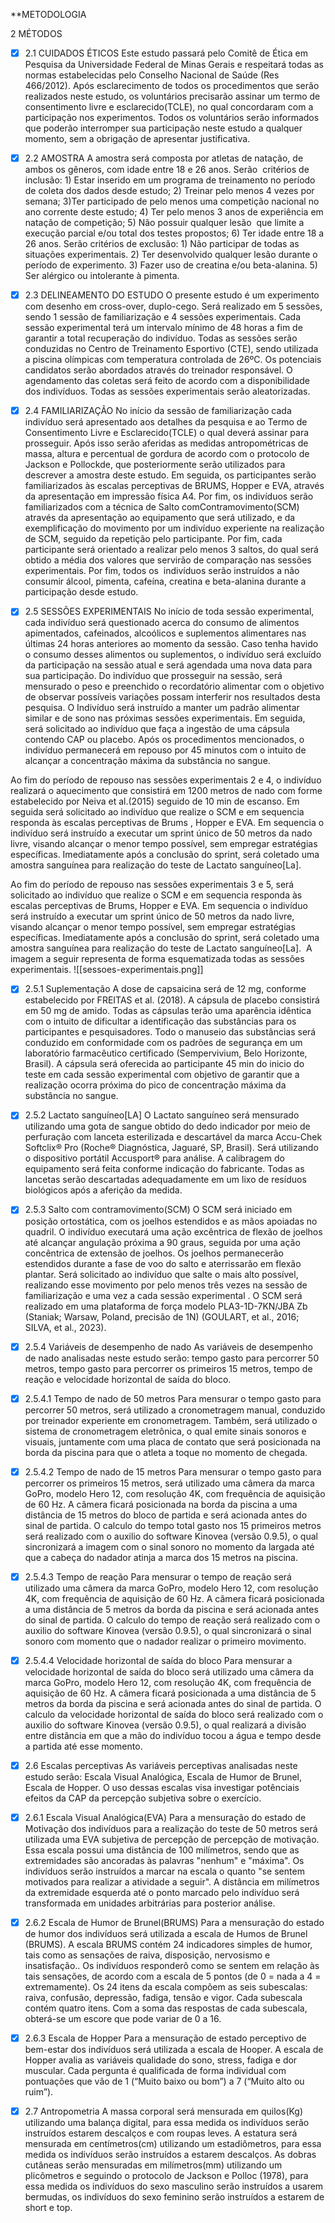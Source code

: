 **METODOLOGIA

2 MÉTODOS

- [x] 2.1 CUIDADOS ÉTICOS
Este estudo passará pelo Comitê de Ética em Pesquisa da Universidade Federal de Minas Gerais e respeitará todas as normas estabelecidas pelo Conselho Nacional de Saúde (Res 466/2012). Após esclarecimento de todos os procedimentos que serão realizados neste estudo, os voluntários precisarão assinar um termo de consentimento livre e esclarecido(TCLE), no qual concordaram com a participação nos experimentos. Todos os voluntários serão informados que poderão interromper  sua participação neste estudo a qualquer momento, sem a obrigação de apresentar justificativa.

- [x] 2.2 AMOSTRA
A amostra será composta por atletas de natação, de ambos os gêneros, com idade entre 18 e 26 anos. Serão  critérios de inclusão: 1) Estar inserido em um programa de treinamento no período de coleta dos dados desde estudo; 2) Treinar pelo menos 4 vezes por semana; 3)Ter participado de pelo menos uma competição nacional no ano corrente deste estudo; 4) Ter pelo menos 3 anos de experiência em natação de competição; 5) Não possuir qualquer lesão  que limite a execução parcial e/ou total dos testes propostos; 6) Ter idade entre 18 a 26 anos. Serão critérios de exclusão: 1) Não participar de todas as situações experimentais. 2) Ter desenvolvido qualquer lesão durante o período de experimento. 3) Fazer uso de creatina e/ou beta-alanina. 5) Ser alérgico ou intolerante à pimenta. 

- [x] 2.3 DELINEAMENTO DO ESTUDO
O presente estudo é um experimento com desenho em cross-over, duplo-cego. Será realizado em 5 sessões, sendo 1 sessão de familiarização e 4 sessões experimentais. Cada sessão experimental terá um intervalo mínimo de 48 horas a fim de garantir a total recuperação do indivíduo. Todas as sessões serão conduzidas no Centro de Treinamento Esportivo (CTE), sendo utilizada a piscina olímpicas com temperatura controlada de 26ºC. Os potenciais candidatos serão abordados através do treinador responsável. O agendamento das coletas será feito de acordo com a disponibilidade dos indivíduos. Todas as sessões experimentais serão aleatorizadas.


- [x] 2.4 FAMILIARIZAÇÃO
No início da sessão de familiarização cada indivíduo será apresentado aos detalhes da pesquisa e ao Termo de Consentimento Livre e Esclarecido(TCLE) o qual deverá assinar para prosseguir. Após isso serão aferidas as medidas antropométricas de massa, altura e percentual de gordura de acordo com o protocolo de Jackson e Pollockde, que posteriormente serão utilizados para descrever a amostra deste estudo. Em seguida, os participantes serão familiarizados  às escalas perceptivas de BRUMS, Hopper e EVA, através da apresentação em impressão física A4. Por fim, os indivíduos serão familiarizados com a técnica de Salto comContramovimento(SCM) através da apresentação ao equipamento que será utilizado, e da exemplificação do movimento por um indivíduo experiente na realização de SCM, seguido da repetição pelo participante. Por fim, cada participante será orientado a realizar pelo menos 3 saltos, do qual será obtido a média dos valores que servirão de comparação nas sessões  experimentais. Por fim, todos os  indivíduos serão instruídos a não consumir álcool, pimenta, cafeína, creatina e beta-alanina durante a participação desde estudo.



- [x] 2.5 SESSÕES EXPERIMENTAIS
No início de toda sessão experimental, cada indivíduo será questionado acerca do consumo de alimentos apimentados, cafeinados, alcoólicos e suplementos alimentares nas últimas 24 horas anteriores ao momento da sessão. Caso tenha havido o consumo desses alimentos ou suplementos, o indivíduo será excluído da participação na sessão atual e será agendada uma nova data para sua participação. Do indivíduo que prosseguir na sessão, será mensurado o peso e preenchido o recordatório alimentar com o objetivo de observar possíveis variações possam interferir nos resultados desta pesquisa. O Indivíduo será instruído a manter um padrão alimentar similar e de sono nas próximas sessões experimentais. Em seguida, será solicitado ao indivíduo que faça a ingestão de uma cápsula contendo CAP ou placebo. Após os procedimentos mencionados, o indivíduo permanecerá em repouso por 45 minutos com o intuito de alcançar a concentração máxima da substância no sangue. 

Ao fim do período de repouso nas sessões experimentais 2 e 4, o indivíduo realizará o aquecimento que consistirá em 1200 metros de nado com forme estabelecido por Neiva et al.(2015) seguido de 10 min de escanso. Em seguida será solicitado ao indivíduo que realize o SCM e em sequencia responda às escalas perceptivas de Brums , Hopper e EVA. Em sequencia o indivíduo será instruído a executar um sprint único de 50 metros da nado livre, visando alcançar o menor tempo possível, sem empregar estratégias específicas. Imediatamente após a conclusão do sprint, será coletado uma amostra sanguínea para realização do teste de Lactato sanguíneo[La]. 

Ao fim do período de repouso nas sessões experimentais 3 e 5, será solicitado ao indivíduo que realize o SCM e em sequencia responda às escalas perceptivas de Brums, Hopper e EVA. Em sequencia o indivíduo será instruído a executar um sprint único de 50 metros da nado livre, visando alcançar o menor tempo possível, sem empregar estratégias específicas. Imediatamente após a conclusão do sprint, será coletado uma amostra sanguínea para realização do teste de Lactato sanguíneo[La].  A imagem a seguir representa de forma esquematizada todas as sessões experimentais.
![[sessoes-experimentais.png]]

  

- [x] 2.5.1 Suplementação
A dose de capsaicina será de 12 mg, conforme estabelecido por FREITAS et al. (2018). A cápsula de placebo consistirá em 50 mg de amido. Todas as cápsulas terão uma aparência idêntica com o intuito de dificultar a identificação das substâncias para os participantes e pesquisadores. Todo o manuseio das substâncias será conduzido em conformidade com os padrões de segurança em um laboratório farmacêutico certificado (Sempervivium, Belo Horizonte, Brasil). A cápsula será oferecida ao participante 45 min do inicio do teste em cada sessão experimental com objetivo de garantir que a realização ocorra próxima do pico de concentração máxima da substância no sangue. 

  

- [x] 2.5.2 Lactato sanguíneo[LA]
O Lactato sanguíneo será mensurado utilizando uma gota de sangue obtido do dedo indicador por meio de perfuração com lanceta esterilizada e descartável da marca Accu-Chek Softclix® Pro (Roche® Diagnóstica, Jaguaré, SP, Brasil). Será utilizando o dispositivo portátil Accusport® para análise. A calibragem do equipamento será feita conforme indicação do fabricante. Todas as lancetas serão descartadas adequadamente em um lixo de resíduos biológicos após a aferição da medida.

  

- [x] 2.5.3 Salto com contramovimento(SCM)
O SCM será iniciado em posição ortostática, com os joelhos estendidos e as mãos apoiadas no quadril. O indivíduo executará uma ação excêntrica de flexão de joelhos até alcançar angulação próxima a 90 graus, seguida por uma ação concêntrica de extensão de joelhos. Os joelhos permanecerão estendidos durante a fase de voo do salto e aterrissarão em flexão plantar. Será solicitado ao indivíduo que salte o mais alto possível, realizando esse movimento por pelo menos três vezes na sessão de familiarização e uma vez a cada sessão experimental . O SCM será realizado em uma plataforma de força modelo PLA3-1D-7KN/JBA Zb (Staniak; Warsaw, Poland, precisão de 1N) (GOULART, et al., 2016; SILVA, et al., 2023).

- [x] 2.5.4 Variáveis de desempenho de nado
As variáveis de desempenho de nado analisadas neste estudo serão: tempo gasto para percorrer 50 metros, tempo gasto para percorrer os primeiros 15 metros, tempo de reação e velocidade horizontal de saída do bloco.

- [x] 2.5.4.1 Tempo de nado de 50 metros
Para mensurar o tempo gasto para percorrer 50 metros, será utilizado a cronometragem manual, conduzido por treinador experiente em cronometragem. Também, será utilizado o sistema de cronometragem eletrônica, o qual emite sinais sonoros e visuais, juntamente com uma placa de contato que será posicionada na borda da piscina para que o atleta a toque no momento de chegada.

- [x] 2.5.4.2 Tempo de nado de 15 metros
Para mensurar o tempo gasto para percorrer os primeiros 15 metros, será utilizado uma câmera da marca GoPro, modelo Hero 12, com resolução 4K, com frequência de aquisição de 60 Hz. A câmera ficará posicionada na borda da piscina a uma distância de 15 metros do bloco de partida e será acionada antes do sinal de partida. O calculo do tempo total gasto nos 15 primeiros metros será realizado com o auxilio do software Kinovea (versão 0.9.5), o qual sincronizará a imagem com o sinal sonoro no momento da largada até que a cabeça do nadador atinja a marca dos 15 metros na piscina.

- [x] 2.5.4.3 Tempo de reação 
Para mensurar o tempo de reação será utilizado uma câmera da marca GoPro, modelo Hero 12, com resolução 4K, com frequência de aquisição de 60 Hz. A câmera ficará posicionada a uma distância de 5 metros da borda da piscina e será acionada antes do sinal de partida. O calculo do tempo de reação será realizado com o auxilio do software Kinovea (versão 0.9.5), o qual sincronizará o sinal sonoro com momento que o nadador realizar o primeiro movimento.

- [x] 2.5.4.4 Velocidade horizontal de saída do bloco 
Para mensurar a velocidade horizontal de saída do bloco será utilizado uma câmera da marca GoPro, modelo Hero 12, com resolução 4K, com frequência de aquisição de 60 Hz. A câmera ficará posicionada a uma distância de 5 metros da borda da piscina e será acionada antes do sinal de partida. O calculo da velocidade horizontal de saída do bloco será realizado com o auxilio do software Kinovea (versão 0.9.5), o qual realizará a divisão entre distância em que a mão do indivíduo tocou a água e tempo desde a partida até esse momento.

- [x] 2.6 Escalas perceptivas
As variáveis perceptivas analisadas neste estudo serão: Escala Visual Analógica,  Escala de Humor de Brunel, Escala de Hopper. O uso dessas escalas visa investigar potênciais efeitos da CAP da percepção subjetiva sobre o exercício.

- [x] 2.6.1 Escala Visual Analógica(EVA)
Para a mensuração do estado de Motivação dos indivíduos para a realização do teste de 50 metros será utilizada uma EVA subjetiva de percepção de percepção de motivação. Essa escala possui uma distância de 100 milímetros, sendo que as extremidades são ancoradas às palavras "nenhum" e "máxima". Os indivíduos serão instruídos a marcar na escala o quanto "se sentem motivados para realizar a atividade a seguir". A distância em milímetros da extremidade esquerda até o ponto marcado pelo indivíduo será transformada em unidades arbitrárias para posterior análise.

- [x] 2.6.2 Escala de Humor de Brunel(BRUMS)
Para a mensuração do estado de humor dos indivíduos será utilizada a escala de Humos de Brunel (BRUMS). A escala  BRUMS contém 24 indicadores simples de humor, tais como as sensações de raiva, disposição, nervosismo e insatisfação.. Os indivíduos responderõ como se sentem em relação às tais sensações, de acordo com a escala de 5 pontos (de 0 = nada a 4 = extremamente). Os 24 itens da escala compõem as seis subescalas: raiva, confusão, depressão, fadiga, tensão e vigor. Cada subescala contém quatro itens. Com a soma das respostas de cada subescala, obterá-se um escore que pode variar de 0 a 16. 

- [x] 2.6.3 Escala de Hopper
Para a mensuração de estado perceptivo de bem-estar dos indivíduos será utilizada a escala de Hooper. A escala de Hopper avalia as variáveis qualidade do sono, stress, fadiga e dor muscular. Cada pergunta é qualificada de forma individual com pontuações que vão de 1 (“Muito baixo ou bom”) a 7 (“Muito alto ou ruim”).

- [x] 2.7 Antropometria
A massa corporal será mensurada em quilos(Kg) utilizando uma balança digital, para essa medida os indivíduos serão instruídos estarem descalços e com roupas leves. A estatura será mensurada em centímetros(cm) utilizando um estadiômetros, para essa medida os indivíduos serão instruídos a estarem descalços. As dobras cutâneas serão mensuradas em milímetros(mm) utilizando um plicômetros e seguindo o protocolo de Jackson e Polloc (1978), para essa medida os indivíduos do sexo masculino serão instruídos a usarem bermudas, os indivíduos do sexo feminino serão instruídos  a estarem de short e top. 
